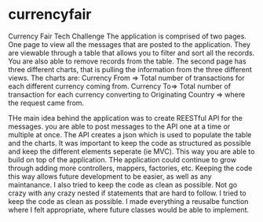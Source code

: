 # currencyfair
Currency Fair  Tech  Challenge
The application is comprised of two pages.
One page to view all the messages that are posted to the application.
They are viewable through a table that allows you to filter and sort all the records.
You are also able to remove records from the table. 
The second page has three different charts, that is pulling the information from the three different views.
The charts are: Currency From => Total number of transactions for each different currency coming from.
                Currency To=> Total number of transaction for each currency converting to
                Originating Country => where the request came from.
                
 THe main idea behind the application was to create REESTful API for the messages.
 you are able to post messages to the API one at a time or multiple at once. The API creates a json which is used to populate the table and the charts.
 It was important to keep the code as structured as possible and keep the different elements seperate (ie MVC). This way you are able to build on top of the application. THe application could continue to grow through adding more controllers, mappers, factories, etc. Keeping the code this way allows future development to be easier, as well as any maintanance. 
 I also tried to keep the code as clean as possible. Not go crazy with any crazy nested if statements that are hard to follow.
 I tried to keep the code as clean as possible.
 I made everything a reusalbe function where I felt appropriate, where future classes would be able to implement. 
